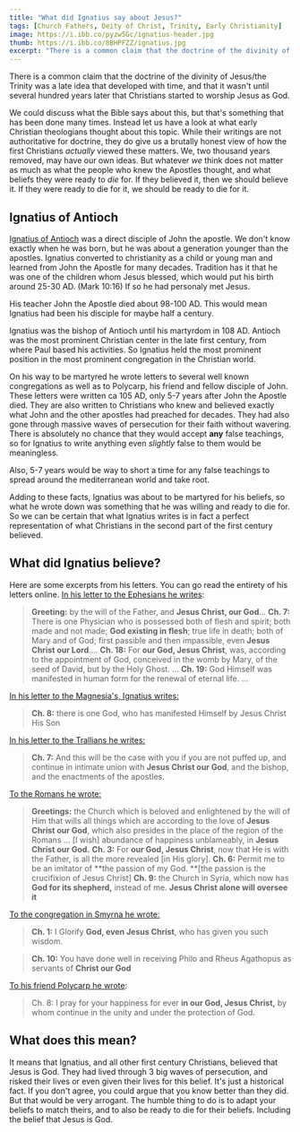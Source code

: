 ```yaml
---
title: "What did Ignatius say about Jesus?"
tags: [Church Fathers, Deity of Christ, Trinity, Early Christianity]
image: https://i.ibb.co/pyzw5Gc/ignatius-header.jpg
thumb: https://i.ibb.co/8BHPFZZ/ignatius.jpg
excerpt: "There is a common claim that the doctrine of the divinity of Jesus/the Trinity was a late idea that developed with time, and that it wasn't until several hundred years later that Christians started to worship Jesus as God. What did the earliest Christian writers like Ignatius say about this? "
---
```


There is a common claim that the doctrine of the divinity of Jesus/the Trinity was a late idea that developed with time, and that it wasn't until several hundred years later that Christians started to worship Jesus as God. 

We could discuss what the Bible says about this, but that's something that has been done many times. Instead let us have a look at what early Christian theologians thought about this topic. While their writings are not authoritative for doctrine, they do give us a brutally honest view of how the first Christians *actually* viewed these matters. We, two thousand years removed, may have our own ideas. But whatever *we* think does not matter as much as what the people who knew the Apostles thought, and what beliefs they were ready to *die* for. If they believed it, then we should believe it. If they were ready to die for it, we should be ready to die for it.

## Ignatius of Antioch

[Ignatius of Antioch](https://en.wikipedia.org/wiki/Ignatius_of_Antioch) was a direct disciple of John the apostle. We don't know exactly when he was born, but he was about a generation younger than the apostles. Ignatius converted to christianity as a child or young man and learned from John the Apostle for many decades. Tradition has it that he was one of the children whom Jesus blessed, which would put his birth around 25-30 AD. (Mark 10:16) If so he had personaly met Jesus. 

His teacher John the Apostle died about 98-100 AD. This would mean Ignatius had been his disciple for maybe half a century. 

Ignatius was the bishop of Antioch until his martyrdom in 108 AD. Antioch was the most prominent Christian center in the late first century, from where Paul based his activities. So Ignatius held the most prominent position in the most prominent congregation in the Christian world. 

On his way to be martyred he wrote letters to several well known congregations as well as to Polycarp, his friend and fellow disciple of John. These letters were written ca 105 AD, only 5-7 years after John the Apostle died. They are also written to Christians who knew and believed exactly what John and the other apostles had preached for decades. They had also gone through massive waves of persecution for their faith without wavering. There is absolutely no chance that they would accept **any** false teachings, so for Ignatius to write anything even *slightly* false to them would be meaningless. 

Also, 5-7 years would be way to short a time for any false teachings to spread around the mediterranean world and take root.

Adding to these facts, Ignatius was about to be martyred for his beliefs, so what he wrote down was something that he was willing and ready to die for. So we can be certain that what Ignatius writes is in fact a perfect representation of what Christians in the second part of the first century believed.

## What did Ignatius believe?

Here are some excerpts from his letters. You can go read the entirety of his letters online. [In his letter to the Ephesians he writes](https://www.newadvent.org/fathers/0104.htm):

> **Greeting:** by the will of the Father, and **Jesus Christ, our God**... **Ch. 7:** There is one Physician who is possessed both of flesh and spirit; both made and not made; **God existing in flesh**; true life in death; both of Mary and of God; first passible and then impassible, even **Jesus Christ our Lord**.... **Ch. 18:** For **our God, Jesus Christ**, was, according to the appointment of God, conceived in the womb by Mary, of the seed of David, but by the Holy Ghost. ... **Ch. 19:** God Himself was manifested in human form for the renewal of eternal life. ...

[In his letter to the Magnesia's, Ignatius writes:](https://www.newadvent.org/fathers/0105.htm)

> **Ch. 8:** there is one God, who has manifested Himself by Jesus Christ His Son

[In his letter to the Trallians he writes:](https://www.newadvent.org/fathers/0106.htm)

> **Ch. 7:** And this will be the case with you if you are not puffed up, and continue in intimate union with **Jesus Christ our God**, and the bishop, and the enactments of the apostles.

[To the Romans he wrote:](https://www.newadvent.org/fathers/0107.htm)

> **Greetings:** the Church which is beloved and enlightened by the will of Him that wills all things which are according to the love of **Jesus Christ our God**, which also presides in the place of the region of the Romans ... [I wish] abundance of happiness unblameably, in **Jesus Christ our God.** **Ch. 3:** For **our God, Jesus Christ**, now that He is with the Father, is all the more revealed [in His glory]. **Ch. 6:** Permit me to be an imitator of **the passion of my God. **[the passion is the crucifixion of Jesus Christ] **Ch. 9:** the Church in Syria, which now has **God for its shepherd,** instead of me. **Jesus Christ alone will oversee it**

[To the congregation in Smyrna he wrote:](https://www.newadvent.org/fathers/0109.htm)

> **Ch. 1:** I Glorify **God, even Jesus Christ**, who has given you such wisdom.

> **Ch. 10:** You have done well in receiving Philo and Rheus Agathopus as servants of **Christ our God**

[To his friend Polycarp he wrote](https://www.newadvent.org/fathers/0110.htm):

> Ch. 8: I pray for your happiness for ever **in our God, Jesus Christ,** by whom continue in the unity and under the protection of God.

## What does this mean?

It means that Ignatius, and all other first century Christians, believed that Jesus is God. They had lived through 3 big waves of persecution, and risked their lives or even given their lives for this belief. It's just a historical fact. If you don't agree, you could argue that you know better than they did. But that would be very arrogant. The humble thing to do is to adapt your beliefs to match theirs, and to also be ready to die for their beliefs. Including the belief that Jesus is God.
